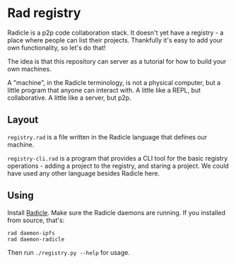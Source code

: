 # Rad registry

Radicle is a p2p code collaboration stack. It doesn't yet have a registry - a
place where people can list their projects. Thankfully it's easy to add your
own functionality, so let's do that!

The idea is that this repository can server as a tutorial for how to build your
own machines.

A "machine", in the Radicle terminology, is not a physical computer, but a
little program that anyone can interact with. A little like a REPL, but
collaborative. A little like a server, but p2p.


## Layout

`registry.rad` is a file written in the Radicle language that defines our
machine.

`registry-cli.rad` is a program that provides a CLI tool for the basic registry
operations - adding a project to the registry, and staring a project.  We could
have used any other language besides Radicle here.

## Using

Install [Radicle](https://radicle.xyz/docs/index.html#installation-setup).
Make sure the Radicle daemons are running. If you installed from source, that's:

```
rad daemon-ipfs
rad daemon-radicle
```

Then run `./registry.py --help` for usage.
